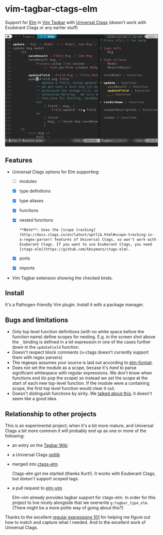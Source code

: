 # vim-tagbar-ctags-elm

Support for [Elm](http://elm-lang.org/) in [Vim Tagbar](https://majutsushi.github.io/tagbar/) with [Universal Ctags](https://ctags.io/) (doesn't work with Exuberant Ctags or any earlier stuff)

![elm-tagbar-ctags](img/elm-tagbar-ctags.png)		

## Features


- Universal Ctags options for Elm supporting:
  - [ ] modules

  - [x] type definitions 

  - [x] type aliases

  - [x] functions

  - [x] nested functions

        **Note**: Uses the [scope tracking](http://docs.ctags.io/en/latest/optlib.html#scope-tracking-in-a-regex-parser) features of Universal Ctags, so won't work with Exuberant Ctags. If you want to use Exuberant Ctags, you need [ctags-elm](https://github.com/kbsymanz/ctags-elm).

  - [x] ports 

  - [x] imports

- Vim Tagbar extension showing the checked kinds.


## Install

It's a Pathogen-friendly Vim plugin. Install it with a package manager. 

## Bugs and limitations

* Only top level function definitions (with no white space before the function name) define scopes for nesting. E.g. in the screen shot above the `_` binding is defined in a let expression in one of the cases further down in the `updateField` function.
* Doesn't respect block comments (u-ctags doesn't currently support them with regex parsers)
* The regexps assumes your source is laid out according to [elm-format](https://github.com/avh4/elm-format).
* Does not set the module as a scope, becase it's _hard_ to parse significant whitespace with regular expressions. We don't know when functions end (to pop the scope) so instead we _set_ the scope at the start of each new top-level function. If the module were a containing scope, the first top level function would clear it out.
* Doesn't distinguish functions by airity. We [talked about this](https://github.com/kbsymanz/ctags-elm/issues/4); it doesn't seem like a good idea.

## Relationship to other projects

This is an experimental project; when it's a bit more mature, and Universal Ctags a bit more common it will probably end up as one or more of the following: 

* an entry on the [Tagbar Wiki](https://github.com/majutsushi/tagbar/wiki)

* a Universal Ctags [optlib](http://docs.ctags.io/en/latest/optlib.html) 

* merged into [ctags-elm](https://github.com/kbsymanz/ctags-elm)

  Ctags-elm got me started (thanks Kurt!). It works with Exuberant Ctags, but doesn't support scoped tags.

- a pull request to [elm-vim](https://github.com/ElmCast/elm-vim) 

  Elm-vim already provides tagbar support for ctags-elm. In order for this project to live nicely alongside that we overwrite `g:tagbar_type_elm`. (There might be a more polite way of going about this?)

Thanks to the excellent [regular expressions 101](https://regex101.com/) for helping me figure out how to match and capture what I needed. And to the excellent work of Universal Ctags.

